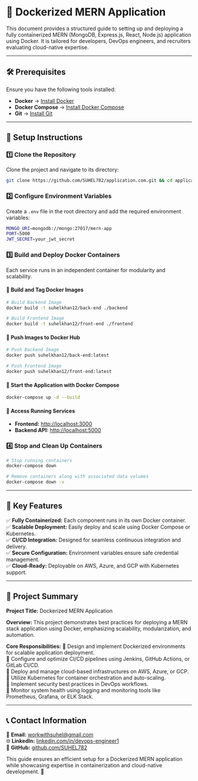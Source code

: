 # 🚀 Dockerized MERN Application

This document provides a structured guide to setting up and deploying a fully containerized MERN (MongoDB, Express.js, React, Node.js) application using Docker. It is tailored for developers, DevOps engineers, and recruiters evaluating cloud-native expertise.

---

## 🛠 Prerequisites
Ensure you have the following tools installed:
- **Docker** → [Install Docker](https://www.docker.com/get-started)
- **Docker Compose** → [Install Docker Compose](https://docs.docker.com/compose/install/)
- **Git** → [Install Git](https://git-scm.com/)

---

## 💩 Setup Instructions

### 1️⃣ Clone the Repository
Clone the project and navigate to its directory:
```bash
git clone https://github.com/SUHEL782/application.com.git && cd application.com
```

### 2️⃣ Configure Environment Variables
Create a `.env` file in the root directory and add the required environment variables:
```bash
MONGO_URI=mongodb://mongo:27017/mern-app
PORT=5000
JWT_SECRET=your_jwt_secret
```

### 3️⃣ Build and Deploy Docker Containers
Each service runs in an independent container for modularity and scalability.

#### 💩 Build and Tag Docker Images
```bash
# Build Backend Image
docker build -t suhelkhan12/back-end ./backend

# Build Frontend Image
docker build -t suhelkhan12/front-end ./frontend
```

#### 💩 Push Images to Docker Hub
```bash
# Push Backend Image
docker push suhelkhan12/back-end:latest

# Push Frontend Image
docker push suhelkhan12/front-end:latest
```

#### 💩 Start the Application with Docker Compose
```bash
docker-compose up -d --build
```

#### 💩 Access Running Services
- **Frontend:** [http://localhost:3000](http://localhost:3000)
- **Backend API:** [http://localhost:5000](http://localhost:5000)

### 4️⃣ Stop and Clean Up Containers
```bash
# Stop running containers
docker-compose down

# Remove containers along with associated data volumes
docker-compose down -v
```

---

## 🎯 Key Features
✅ **Fully Containerized:** Each component runs in its own Docker container.  
✅ **Scalable Deployment:** Easily deploy and scale using Docker Compose or Kubernetes.  
✅ **CI/CD Integration:** Designed for seamless continuous integration and delivery.  
✅ **Secure Configuration:** Environment variables ensure safe credential management.  
✅ **Cloud-Ready:** Deployable on AWS, Azure, and GCP with Kubernetes support.  

---

## 📌 Project Summary
**Project Title:** Dockerized MERN Application

**Overview:** This project demonstrates best practices for deploying a MERN stack application using Docker, emphasizing scalability, modularization, and automation.

**Core Responsibilities:**
🔹 Design and implement Dockerized environments for scalable application deployment.  
🔹 Configure and optimize CI/CD pipelines using Jenkins, GitHub Actions, or GitLab CI/CD.  
🔹 Deploy and manage cloud-based infrastructures on AWS, Azure, or GCP.  
🔹 Utilize Kubernetes for container orchestration and auto-scaling.  
🔹 Implement security best practices in DevOps workflows.  
🔹 Monitor system health using logging and monitoring tools like Prometheus, Grafana, or ELK Stack.  

---

## 📞 Contact Information
📧 **Email:** workwithsuhel@gmail.com  
🌐 **LinkedIn:** [linkedin.com/in/devops-engineer1](https://www.linkedin.com/in/devops-engineer1/)  
📂 **GitHub:** [github.com/SUHEL782](https://github.com/SUHEL782)  

This guide ensures an efficient setup for a Dockerized MERN application while showcasing expertise in containerization and cloud-native development. 🚀

